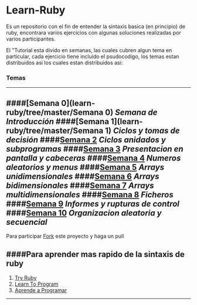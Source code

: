 # Learn-Ruby
Es un repositorio con el fin de entender  la sintaxis basica (en principio) de ruby, encontrara varios
ejercicios con algunas soluciones realizadas por varios participantes.

El "Tutorial esta divido en semanas, las cuales cubren algun tema en particular, cada ejercicio tiene
incluido el psudocodigo, los temas estan distribuidos asi los cuales estan distribuidos asi:

### Temas
----------
####[Semana 0](learn-ruby/tree/master/Semana 0) _Semana de Introducción_
####[Semana 1](learn-ruby/tree/master/Semana 1) _Ciclos y tomas de decisión_ 
####[Semana 2](learn-ruby) _Ciclos anidados y subprogramas_
####[Semana 3](learn-ruby) _Presentacion en pantalla y cabeceras_ 
####[Semana 4](learn-ruby) _Numeros aleatorios y menus_ 
####[Semana 5](learn-ruby) _Arrays unidimensionales_
####[Semana 6](learn-ruby) _Arrays bidimensionales_ 
####[Semana 7](learn-ruby) _Arrays multidimensionales_
####[Semana 8](learn-ruby) _Ficheros_
####[Semana 9](learn-ruby) _Informes y rupturas de control_
####[Semana 10](learn-ruby) _Organizacion aleatoria y secuencial_
-------------------------------------------------------------------------------


Para participar [Fork](https://github.com/rderoldan1/learn-ruby/fork) este proyecto y haga un pull


####Para aprender mas rapido de la sintaxis de ruby
---------------------------------------------------

1. [Try Ruby](http://www.tryruby.org)
2. [Learn To Program](http://pine.fm/LearnToProgram/?Chapter=0)	
3. [Aprende a Programar](http://www.rubenploneda.com/aprende-a-programar-ruby-por-chris-pine/)


------------------------------------------------
